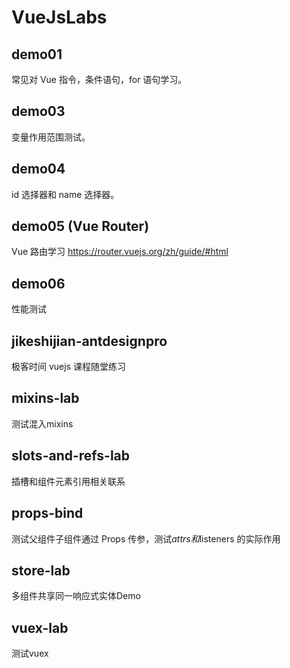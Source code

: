 # VueJsLabs

## demo01

常见对 Vue 指令，条件语句，for 语句学习。

## demo03

变量作用范围测试。

## demo04

id 选择器和 name 选择器。

## demo05 (Vue Router)

Vue 路由学习 <https://router.vuejs.org/zh/guide/#html>

## demo06

性能测试

## jikeshijian-antdesignpro

极客时间 vuejs 课程随堂练习

## mixins-lab

测试混入mixins

## slots-and-refs-lab

插槽和组件元素引用相关联系

## props-bind

测试父组件子组件通过 Props 传参，测试$attrs和$listeners 的实际作用

## store-lab

多组件共享同一响应式实体Demo

## vuex-lab

测试vuex
